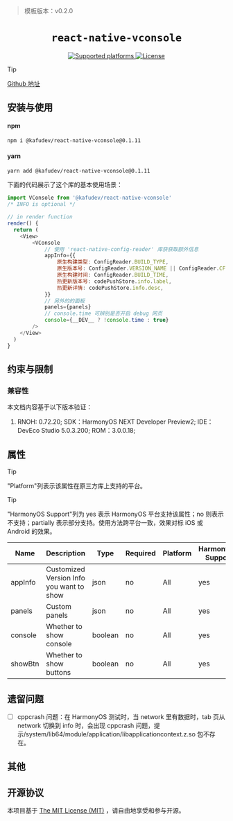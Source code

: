 <!-- {% raw %} -->
> 模板版本：v0.2.0

<p align="center">
  <h1 align="center"> <code>react-native-vconsole</code> </h1>
</p>
<p align="center">
    <a href="https://github.com/react-navigation/react-navigation/tree/6.x/packages/bottom-tabs">
        <img src="https://img.shields.io/badge/platforms-android%20|%20ios%20|%20harmony%20-lightgrey.svg" alt="Supported platforms" />
    </a>
    <a href="https://github.com/kafudev/react-native-vconsole/blob/main/LICENSE">
        <img src="https://img.shields.io/badge/license-MIT-green.svg" alt="License" />
    </a>
</p>


> [!TIP]
>
>  [Github 地址](https://github.com/kafudev/react-native-vconsole)

## 安装与使用


#### **npm**

```bash
npm i @kafudev/react-native-vconsole@0.1.11
```

#### **yarn**

```bash
yarn add @kafudev/react-native-vconsole@0.1.11
```


下面的代码展示了这个库的基本使用场景：

```js
import VConsole from '@kafudev/react-native-vconsole'
/* INFO is optional */

// in render function
render() {
  return (
    <View>
        <VConsole
            // 使用 'react-native-config-reader' 库获获取额外信息
            appInfo={{
                原生构建类型: ConfigReader.BUILD_TYPE,
                原生版本号: ConfigReader.VERSION_NAME || ConfigReader.CFBundleShortVersionString,
                原生构建时间: ConfigReader.BUILD_TIME,
                热更新版本号: codePushStore.info.label,
                热更新详情: codePushStore.info.desc,
            }}
            // 另外的的面板
            panels={panels}
            // console.time 可辨别是否开启 debug 网页
            console={__DEV__ ? !console.time : true}
        />
    </View>
  )
}
```

## 约束与限制

### 兼容性

本文档内容基于以下版本验证：

1. RNOH: 0.72.20; SDK：HarmonyOS NEXT Developer Preview2; IDE：DevEco Studio 5.0.3.200; ROM：3.0.0.18;

## 属性

> [!tip] 
>
> "Platform"列表示该属性在原三方库上支持的平台。

> [!tip]
>
>  "HarmonyOS Support"列为 yes 表示 HarmonyOS 平台支持该属性；no 则表示不支持；partially 表示部分支持。使用方法跨平台一致，效果对标 iOS 或 Android 的效果。

| Name    | Description                              | Type    | Required | Platform | HarmonyOS Support |
| ------- | ---------------------------------------- | ------- | -------- | -------- | ----------------- |
| appInfo | Customized Version Info you want to show | json    | no       | All      | yes               |
| panels  | Custom panels                            | json    | no       | All      | yes               |
| console | Whether to show console                  | boolean | no       | All      | yes               |
| showBtn | Whether to show buttons                  | boolean | no       | All      | yes               |

## 遗留问题

- [ ] cppcrash 问题：在 HarmonyOS 测试时，当 network 里有数据时，tab 页从 network 切换到 info 时，会出现 cppcrash 问题，提示/system/lib64/module/application/libapplicationcontext.z.so 包不存在。

## 其他

## 开源协议

本项目基于 [The MIT License (MIT)](https://github.com/callstack/react-native-slider/blob/main/LICENSE.md) ，请自由地享受和参与开源。

<!-- {% endraw %} -->